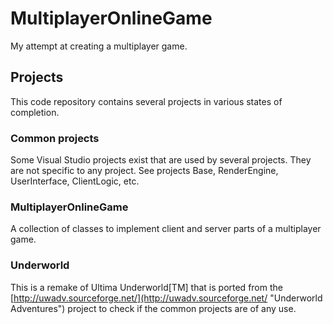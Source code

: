 # MultiplayerOnlineGame #

My attempt at creating a multiplayer game.

## Projects ##

This code repository contains several projects in various states of completion.

### Common projects ###

Some Visual Studio projects exist that are used by several projects. They are not specific to
any project. See projects Base, RenderEngine, UserInterface, ClientLogic, etc.

### MultiplayerOnlineGame ###

A collection of classes to implement client and server parts of a multiplayer game.

### Underworld ###

This is a remake of Ultima Underworld[TM] that is ported from the [http://uwadv.sourceforge.net/](http://uwadv.sourceforge.net/ "Underworld Adventures") project to check if the common projects are of any use.
